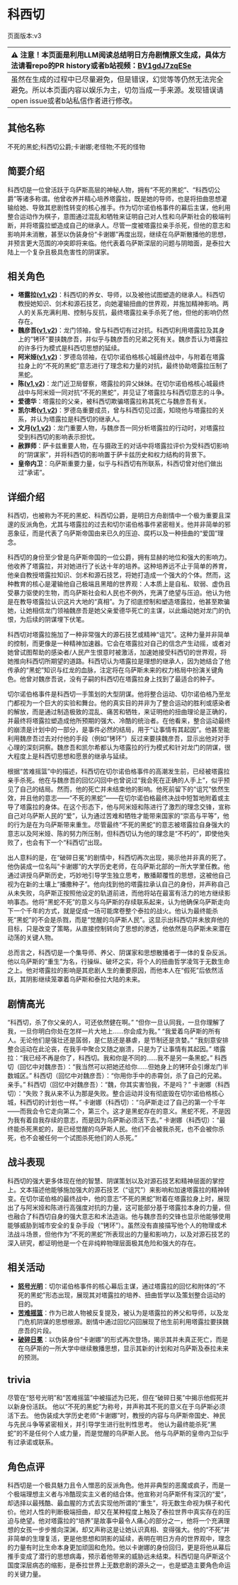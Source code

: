 # 科西切
页面版本:v3
 

| :warning: 注意！本页面是利用LLM阅读总结明日方舟剧情原文生成，具体方法请看repo的PR history或者b站视频：[BV1gdJ7zqESe](https://www.bilibili.com/video/BV1gdJ7zqESe/)         |
|:----------------------------|
| 虽然在生成的过程中已尽量避免，但是错误，幻觉等等仍然无法完全避免。所以本页面内容以娱乐为主，切勿当成一手来源。发现错误请open issue或者b站私信作者进行修改。|



## 其他名称
不死的黑蛇;科西切公爵;卡谢娜;老怪物;不死的怪物
## 简要介绍
科西切是一位曾活跃于乌萨斯高层的神秘人物，拥有“不死的黑蛇”、“科西切公爵”等诸多称谓。他曾收养并精心培养塔露拉，既是她的导师，也是将扭曲思想灌输给她、导致其悲剧性转变的核心推手。作为切尔诺伯格事件的幕后主谋，他利用整合运动作为棋子，意图通过混乱和牺牲来证明自己对人性和乌萨斯社会的极端判断，并将塔露拉塑造成自己的继承人。尽管一度被塔露拉亲手杀死，但他的意志和影响并未消散，甚至以伪装身份“卡谢娜”再度出现，继续在乌萨斯散播他的思想，并预言更大范围的冲突即将来临。他代表着乌萨斯深层的问题与阴暗面，是泰拉大陆上一个复杂且极具危害性的阴谋家。
## 相关角色
-   **塔露拉([v1](../chars/extended_char_386da9.md),[v2](extended_char_ta_lu_la.md))**：科西切的养女、导师，以及被他试图塑造的继承人。科西切教授她知识、剑术和源石技艺，向她灌输扭曲的世界观，并施加精神影响。两人的关系充满利用、控制与反抗，最终塔露拉亲手杀死了他，但他的影响仍然存在。
-   **魏彦吾([v1](../chars/extended_char_wei_yan_wu.md),[v2](extended_char_wei_yan_wu.md))**：龙门领袖，曾与科西切有过对抗。科西切利用塔露拉及其身上的“铐环”要挟魏彦吾，并似乎与魏彦吾的兄弟之死有关。魏彦吾认为塔露拉的许多行为模式是科西切思想的延续。
-   **阿米娅([v1](../chars/char_002_amiya.md),[v2](char_002_amiya.md))**：罗德岛领袖，在切尔诺伯格核心城最终战中，与附着在塔露拉身上的“不死的黑蛇”意志进行了理念和力量的对抗，最终协助塔露拉压制了黑蛇。
-   **陈([v1](../chars/char_010_chen.md),[v2](char_010_chen.md))**：龙门近卫局督察，塔露拉的异父妹妹。在切尔诺伯格核心城最终战中与阿米娅一同对抗“不死的黑蛇”，并见证了塔露拉与科西切意志的斗争。
-   **爱德华**：塔露拉的父亲，被科西切欺骗塔露拉称其死亡与魏彦吾有关。
-   **凯尔希([v1](../chars/char_003_kalts.md),[v2](char_003_kalts.md))**：罗德岛重要成员，曾与科西切见过面，知晓他与塔露拉的关系，并认为塔露拉是科西切的继承人。
-   **文月([v1](../chars/extended_char_wen_yue.md),[v2](extended_char_wen_yue.md))**：龙门重要人物，与魏彦吾一同分析塔露拉的行动时，对塔露拉受到科西切的影响表示担忧。
-   **赦罪师**：萨卡兹重要人物，在与摄政王的对话中将塔露拉评价为受科西切影响的“阴谋家”，并将科西切的影响置于萨卡兹历史和权力结构的背景下。
-   **皇帝内卫**：乌萨斯重要力量，似乎与科西切有所联系，科西切曾对他们做出过“承诺”。
## 详细介绍
科西切，也被称为不死的黑蛇、科西切公爵，是明日方舟剧情中一个极为重要且深邃的反派角色，尤其与塔露拉的过去和切尔诺伯格事件紧密相关。他并非简单的邪恶象征，而是代表了乌萨斯帝国由来已久的压迫、腐朽以及一种扭曲的“爱国”理念。

科西切的身份至少曾是乌萨斯帝国的一位公爵，拥有显赫的地位和强大的影响力。他收养了塔露拉，并对她进行了长达十年的培养。这种培养远不止于简单的养育，他亲自教授塔露拉知识、剑术和源石技艺，将她打造成一个强大的个体。然而，这种教育的核心是灌输他自己极端且黑暗的世界观：人本质上是自私、软弱、虚伪且受暴力驱使的生物，而乌萨斯社会和人民也不例外，充满了绝望与压迫。他认为他是在教导塔露拉认识这片大地的“真相”。为了彻底控制和塑造塔露拉，他甚至欺骗她，让她相信龙门领袖魏彦吾是她父亲爱德华死亡的主谋，以此煽动她对龙门的仇恨，为后续的阴谋埋下伏笔。

科西切对塔露拉施加了一种非常强大的源石技艺或精神“诅咒”。这种力量并非简单的控制，而更像是一种精神加速器。它会在塔露拉对自己的信念产生动摇，或者对她曾试图帮助的感染者/人民产生恨意时被激活，加速她接受科西切的世界观，将她推向科西切所期望的道路。科西切认为塔露拉是理想的继承人，因为她结合了他传承的“黑蛇”知识与红龙的血脉，注定将在乌萨斯未来的权力格局中扮演关键角色。他曾对魏彦吾说，没有子嗣的科西切在塔露拉身上找到了最适合的种子。

切尔诺伯格事件是科西切一手策划的大型阴谋。他将整合运动、切尔诺伯格乃至龙门都视为一个巨大的实验和舞台。他的真实目的并非为了整合运动的胜利或感染者的解放，而是通过制造极致的混乱、痛苦和牺牲，来证明他的扭曲理论是正确的，并最终将塔露拉塑造成他所预期的强大、冷酷的统治者。在他看来，整合运动最终的崩溃是计划中的一部分，是事件必然的结局，用于“让事情有其起因”。他甚至能利用魏彦吾过去对付他的手段（例如“铐环”）反过来要挟魏彦吾，显示出他对对手心理的深刻洞察。魏彦吾和凯尔希都认为塔露拉的行为模式和针对龙门的阴谋，很大程度上是科西切思想和愿景的继承与延续。

根据“苦难摇篮”中的描述，科西切在切尔诺伯格事件的高潮发生前，已经被塔露拉亲手杀死。他在与魏彦吾的回忆闪回中也曾说过“我会死在正确的人手上”，似乎预见了自己的结局。然而，他的死亡并未结束他的影响。他死前留下的“诅咒”依然生效，并且他的意志——“不死的黑蛇”——在切尔诺伯格最终决战中短暂地附着或主导了塔露拉的身体。在这个形态下，他与阿米娅和陈进行了激烈的理念交锋，宣称自己对乌萨斯人民的“爱”，认为通过苦难和牺牲才能带来国家的“崇高与平等”，他的行为是在为乌萨斯带来重生。尽管最终“不死的黑蛇”的意志被塔露拉自身强大的意志以及阿米娅、陈的努力所压制，但科西切认为他的理念是“不朽的”，即使他失败了，也会有下一个“科西切”出现。

出人意料的是，在“破碎日冕”的剧情中，科西切再次出现，揭示他并非真的死了。他伪装成一位名叫“卡谢娜”的大学历史老师，在乌萨斯北部的一所大学里任教。他通过讲授乌萨斯历史，巧妙地引导学生独立思考，散播颠覆性的思想，这被他自己视为在新的土壤上“播撒种子”。他向找到他的塔露拉承认自己的身份，并声称自己从未失败，乌萨斯正按照他设定的轨道前进，而他将站在最富有活力的地方继续影响事态。他将“黑蛇不死”的意义与乌萨斯的存续联系起来，认为他确保乌萨斯走向下一个千年的方式，就是促成一场可能席卷整个泰拉的战火。他认为最终能杀死“黑蛇”的不会是杀戮，而是“觉醒的乌萨斯人民”。这显示出科西切并未放弃他的目标，只是改变了策略，从直接控制转向了思想的渗透，他依然是乌萨斯未来潜在动荡的关键人物。

总而言之，科西切是一个集导师、养父、阴谋家和思想散播者于一体的复杂反派。他以乌萨斯的“重生”为名，行操纵、破坏之实，将个人的扭曲哲学凌驾于无数生命之上。他对塔露拉的影响是其悲剧人生的重要原因，而他本人在“假死”后依然活跃，其阴影继续笼罩着乌萨斯和泰拉大陆的未来。
## 剧情高光
“科西切，杀了你父亲的人，可还依然健在啊。”
“但你一旦认同我，一旦你理解了我，一旦你明白你处在怎样一片大地上......你会成为我。”
“我爱着乌萨斯的所有人。无论他们是强壮还是孱弱，是仁慈还是暴虐，是节制还是贪婪。”
“我刻意安排整合运动在此沦丧，在我手中聚合又随之崩溃，只是为了让事情有其起因。”
塔露拉：“我已经不再是你了，科西切。我和你是不同的......我不是另一条黑蛇。”
科西切（回忆中对魏彦吾）：“我当然可以把她还给你......但她身上的铐环会引爆龙门半数城区。”
科西切（回忆中对魏彦吾）：“你用你手中的赤霄剑，杀了自己的兄弟。亲手。”
科西切（回忆中对魏彦吾）：“魏，你其实害怕我，不是吗？”
卡谢娜（科西切）：“失败？我从来不认为那是失败。整合运动并没有彻底毁在切尔诺伯格核心城，科西切的计划也一样。”
卡谢娜（科西切）：“乌萨斯走过了自己的第一个千年——而我会令它走向第二个，第三个。这才是黑蛇存在的意义。黑蛇不死，不是因为我有着自我存续的意志，而是因为乌萨斯必须活下去。”
卡谢娜（科西切）：“最终能杀死黑蛇的，是已经觉醒的乌萨斯人民。他们不会被我杀死，也不会被你杀死，也不会被任何一个试图杀死他们的人杀死。”
## 战斗表现
科西切的强大更多体现在他的智慧、阴谋策划以及对源石技艺和精神层面的掌控上。文本描述他能够施加强大的源石技艺（“诅咒”）来影响和加速塔露拉的精神转变。在切尔诺伯格的最终战中，他的意志“不死的黑蛇”附着在塔露拉身上时，展现出了与阿米娅和陈进行高强度对抗的力量，这可能部分基于塔露拉本身的力量，但也融合了科西切自身的强大意志和术法造诣。他与魏彦吾的交锋也显示他能够使用能够威胁到城市安全的复杂手段（“铐环”）。虽然没有直接描写他个人的物理或术法战斗场景，但他作为“不死的黑蛇”所表现出的力量和影响力，以及对源石技艺的深入研究，都证明他是一个在非纯粹物理层面极其危险和强大的存在。
## 相关活动
-   **[怒号光明](../stories/main_8.md)**：切尔诺伯格事件的核心幕后主谋，通过塔露拉的回忆和附体的“不死的黑蛇”形态出现，展现其对塔露拉的培养、扭曲哲学以及策划整合运动的目的。
-   **[苦难摇篮](../stories/main_7.md)**：作为已故人物被反复提及，被认为是塔露拉的养父和导师，以及龙门危机阴谋的思想根源。剧情中通过回忆闪回展现了他生前利用塔露拉要挟魏彦吾的片段。
-   **[破碎日冕](../stories/main_10.md)**：以伪装身份“卡谢娜”的形式再次登场，揭示其并未真正死亡，而是在乌萨斯的一所大学中继续散播思想，显示其新的计划和对乌萨斯及泰拉未来的预测。
## trivia
尽管在“怒号光明”和“苦难摇篮”中被描述为已死，但在“破碎日冕”中揭示他假死并以新身份活跃。
他以“不死的黑蛇”为称号，并声称其不死的意义在于乌萨斯必须活下去。
他伪装成大学历史老师“卡谢娜”时，教授的内容与乌萨斯帝国史、神民与先民斗争等紧密相关，并引导学生进行批判性思考。
他认为最终能杀死“黑蛇”的不是任何个人或力量，而是觉醒的乌萨斯人民。
他与乌萨斯的皇帝内卫似乎有过承诺或联系。
## 角色点评
科西切是一个极具魅力且令人憎恶的反派角色。他并非典型的恶魔或疯子，而是一个极端理想主义者与冷酷现实主义者的结合体。他宣称对乌萨斯怀有深沉的“爱”，却选择以最残酷、最血腥的方式去实现他所谓的“重生”，将无数生命视为棋子和代价。他对人性的判断极端扭曲，却又在某种程度上触及了泰拉世界中真实存在的压迫与绝望。他对塔露拉的“培养”是故事中最令人痛心的部分之一，他将一个充满理想的女孩一步步推向深渊，却又声称这是让她认识真相、变得强大。他的“不死”并非简单的生理复活，更是他思想和阴影的延续，表明在明日方舟的世界观中，理念的力量有时比生命本身更加顽固和危险。他以卡谢娜的身份回归，更是将他从幕后推手变成了潜行的思想病毒，预示着他带来的威胁远未结束。科西切是乌萨斯这个国度深层病态的缩影，是泰拉世界上无数悲剧的源头之一，也是塑造主要角色命运的关键力量。